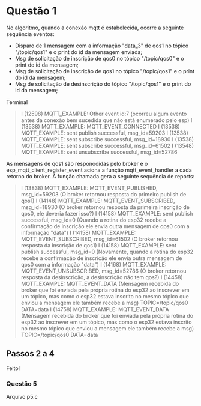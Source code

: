 # Questão 1

No algoritmo, quando a conexão mqtt é estabelecida, ocorre a seguinte sequência eventos:

* Disparo de 1 mensagem com a informação "data_3" de qos1 no tópico "/topic/qos1" e o print do id da mensagem enviada;
* Msg de solicitação de inscrição de qos0 no tópico "/topic/qos0" e o print do id da mensagem;
* Msg de solicitação de inscrição de qos1 no tópico "/topic/qos1" e o print do id da mensagem;
* Msg de solicitação de desinscrição do tópico "/topic/qos1" e o print do id da mensagem;

Terminal

> I (12598) MQTT_EXAMPLE: Other event id:7 (ocorreu algum evento antes da conexão bem sucedida que não está enumerado pelo esp)
> I (13538) MQTT_EXAMPLE: MQTT_EVENT_CONNECTED
> I (13538) MQTT_EXAMPLE: sent publish successful, msg_id=59203
> I (13538) MQTT_EXAMPLE: sent subscribe successful, msg_id=18930
> I (13538) MQTT_EXAMPLE: sent subscribe successful, msg_id=61502
> I (13548) MQTT_EXAMPLE: sent unsubscribe successful, msg_id=52786

As mensagens de qos1 são responodidas pelo broker e o esp_mqtt_client_register_event aciona a função mqtt_event_handler a cada retorno do broker. A função chamada gera a seguinte sequência de reports:

> I (13838) MQTT_EXAMPLE: MQTT_EVENT_PUBLISHED, msg_id=59203 (O broker retornou resposta do primeiro publish de qos1)
> I (14148) MQTT_EXAMPLE: MQTT_EVENT_SUBSCRIBED, msg_id=18930 (O broker retornou resposta da primeira inscrição de qos0, ele deveria fazer isso?)
> I (14158) MQTT_EXAMPLE: sent publish successful, msg_id=0 (Quando a rotina do esp32 recebe a confirmação de inscrição ele envia outra mensagem de qos0 com a informação "data")
> I (14158) MQTT_EXAMPLE: MQTT_EVENT_SUBSCRIBED, msg_id=61502 (O broker retornou resposta da inscrição de qos1)
> I (14158) MQTT_EXAMPLE: sent publish successful, msg_id=0 (Novamente, quando a rotina do esp32 recebe a confirmação de inscrição ele envia outra mensagem de qos0 com a informação "data")
> I (14168) MQTT_EXAMPLE: MQTT_EVENT_UNSUBSCRIBED, msg_id=52786 (O broker retornou resposta da desinscrição, a desinscrição não tem qos?)
> I (14458) MQTT_EXAMPLE: MQTT_EVENT_DATA (Mensagem recebida do broker que foi enviada pela própria rotina do esp32 ao inscrever em um tópico, mas como o esp32 estava inscrito no mesmo tópico que enviou a mensagem ele também recebe a msg)
> TOPIC=/topic/qos0
> DATA=data
> I (14758) MQTT_EXAMPLE: MQTT_EVENT_DATA (Mensagem recebida do broker que foi enviada pela própria rotina do esp32 ao inscrever em um tópico, mas como o esp32 estava inscrito no mesmo tópico que enviou a mensagem ele também recebe a msg)
> TOPIC=/topic/qos0
> DATA=data

## Passos 2 a 4

Feito!

### Questão 5

Arquivo p5.c
